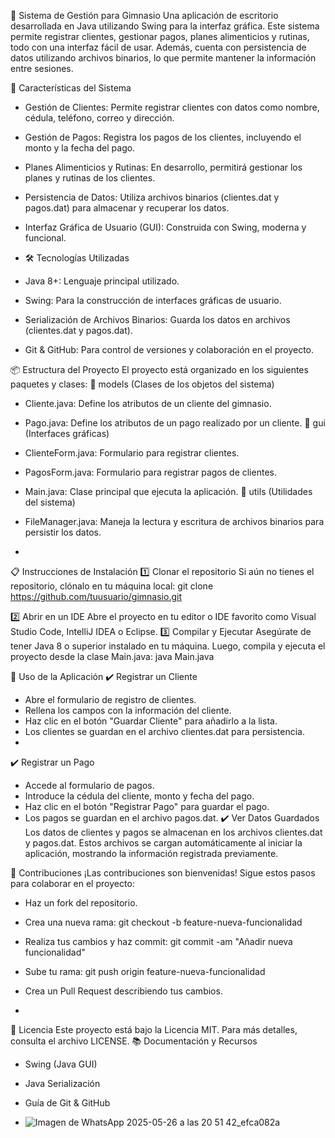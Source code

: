📌 Sistema de Gestión para Gimnasio
Una aplicación de escritorio desarrollada en Java utilizando Swing para la interfaz gráfica. Este sistema permite registrar clientes, gestionar pagos, planes alimenticios y rutinas, todo con una interfaz fácil de usar. Además, cuenta con persistencia de datos utilizando archivos binarios, lo que permite mantener la información entre sesiones.

🌟 Características del Sistema
- Gestión de Clientes: Permite registrar clientes con datos como nombre, cédula, teléfono, correo y dirección.
- Gestión de Pagos: Registra los pagos de los clientes, incluyendo el monto y la fecha del pago.
- Planes Alimenticios y Rutinas: En desarrollo, permitirá gestionar los planes y rutinas de los clientes.
- Persistencia de Datos: Utiliza archivos binarios (clientes.dat y pagos.dat) para almacenar y recuperar los datos.
- Interfaz Gráfica de Usuario (GUI): Construida con Swing, moderna y funcional.

- 🛠️ Tecnologías Utilizadas
- Java 8+: Lenguaje principal utilizado.
- Swing: Para la construcción de interfaces gráficas de usuario.
- Serialización de Archivos Binarios: Guarda los datos en archivos (clientes.dat y pagos.dat).
- Git & GitHub: Para control de versiones y colaboración en el proyecto.


📦 Estructura del Proyecto
El proyecto está organizado en los siguientes paquetes y clases:
🔹 models (Clases de los objetos del sistema)
- Cliente.java: Define los atributos de un cliente del gimnasio.
- Pago.java: Define los atributos de un pago realizado por un cliente.
🔹 gui (Interfaces gráficas)
- ClienteForm.java: Formulario para registrar clientes.
- PagosForm.java: Formulario para registrar pagos de clientes.
- Main.java: Clase principal que ejecuta la aplicación.
🔹 utils (Utilidades del sistema)
- FileManager.java: Maneja la lectura y escritura de archivos binarios para persistir los datos.

- 
📋 Instrucciones de Instalación
1️⃣ Clonar el repositorio
Si aún no tienes el repositorio, clónalo en tu máquina local:
git clone https://github.com/tuusuario/gimnasio.git


2️⃣ Abrir en un IDE
Abre el proyecto en tu editor o IDE favorito como Visual Studio Code, IntelliJ IDEA o Eclipse.
3️⃣ Compilar y Ejecutar
Asegúrate de tener Java 8 o superior instalado en tu máquina. Luego, compila y ejecuta el proyecto desde la clase Main.java:
java Main.java


🚀 Uso de la Aplicación
✔️ Registrar un Cliente
- Abre el formulario de registro de clientes.
- Rellena los campos con la información del cliente.
- Haz clic en el botón "Guardar Cliente" para añadirlo a la lista.
- Los clientes se guardan en el archivo clientes.dat para persistencia.
- 
✔️ Registrar un Pago
- Accede al formulario de pagos.
- Introduce la cédula del cliente, monto y fecha del pago.
- Haz clic en el botón "Registrar Pago" para guardar el pago.
- Los pagos se guardan en el archivo pagos.dat.
✔️ Ver Datos Guardados
Los datos de clientes y pagos se almacenan en los archivos clientes.dat y pagos.dat. Estos archivos se cargan automáticamente al iniciar la aplicación, mostrando la información registrada previamente.

🔧 Contribuciones
¡Las contribuciones son bienvenidas! Sigue estos pasos para colaborar en el proyecto:
- Haz un fork del repositorio.
- Crea una nueva rama:
git checkout -b feature-nueva-funcionalidad
- Realiza tus cambios y haz commit:
git commit -am "Añadir nueva funcionalidad"
- Sube tu rama:
git push origin feature-nueva-funcionalidad
- Crea un Pull Request describiendo tus cambios.

- 
📄 Licencia
Este proyecto está bajo la Licencia MIT. Para más detalles, consulta el archivo LICENSE.
📚 Documentación y Recursos
- Swing (Java GUI)
- Java Serialización
- Guía de Git & GitHub

- ![Imagen de WhatsApp 2025-05-26 a las 20 51 42_efca082a](https://github.com/user-attachments/assets/2df2e837-6cf1-4c46-be85-f88b4cbe5878)



